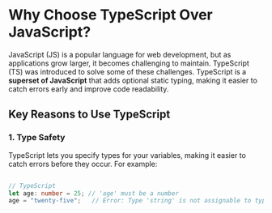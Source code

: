 # Why Choose TypeScript Over JavaScript?

JavaScript (JS) is a popular language for web development, but as applications grow larger, it becomes challenging to maintain. TypeScript (TS) was introduced to solve some of these challenges. TypeScript is a **superset of JavaScript** that adds optional static typing, making it easier to catch errors early and improve code readability.

## Key Reasons to Use TypeScript

### 1. **Type Safety**

TypeScript lets you specify types for your variables, making it easier to catch errors before they occur. For example:

```typescript

// TypeScript
let age: number = 25; // 'age' must be a number
age = "twenty-five";   // Error: Type 'string' is not assignable to type 'number'
